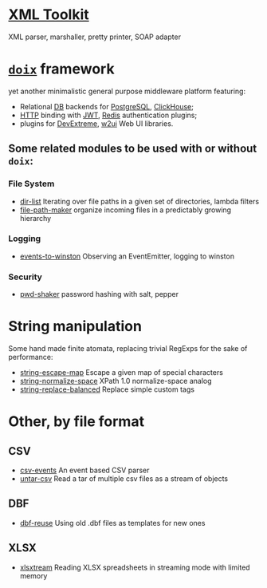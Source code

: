 # [XML Toolkit](https://github.com/do-/node-xml-toolkit)
XML parser, marshaller, pretty printer, SOAP adapter

# [`doix`](https://github.com/do-/node-doix) framework
yet another minimalistic general purpose middleware platform featuring:
* Relational [DB](https://github.com/do-/node-doix-db) backends for [PostgreSQL](https://github.com/do-/node-doix-db-postgresql), [ClickHouse](https://github.com/do-/node-doix-db-clickhouse);
* [HTTP](https://github.com/do-/node-doix-http) binding with [JWT](https://github.com/do-/node-doix-http-cookie-jwt), [Redis](https://github.com/do-/node-doix-http-cookie-redis) authentication plugins;
* plugins for [DevExtreme](https://github.com/do-/node-doix-devextreme), [w2ui](https://github.com/do-/node-doix-w2ui) Web UI libraries.

## Some related modules to be used with or without `doix`:
### File System
* [dir-list](https://github.com/do-/node-dir-list) Iterating over file paths in a given set of directories, lambda filters
* [file-path-maker](https://github.com/do-/node-file-path-maker) organize incoming files in a predictably growing hierarchy

### Logging
* [events-to-winston](https://github.com/do-/node-events-to-winston) Observing an EventEmitter, logging to winston

### Security
* [pwd-shaker](https://github.com/do-/node-pwd-shaker) password hashing with salt, pepper

# String manipulation
Some hand made finite atomata, replacing trivial RegExps for the sake of performance:
* [string-escape-map](https://github.com/do-/node-string-escape-map) Escape a given map of special characters
* [string-normalize-space](https://github.com/do-/node-string-normalize-space) XPath 1.0 normalize-space analog
* [string-replace-balanced](https://github.com/do-/node-string-replace-balanced) Replace simple custom tags

# Other, by file format
## CSV
* [csv-events](https://github.com/do-/node-csv-events) An event based CSV parser
* [untar-csv](https://github.com/do-/node-untar-csv) Read a tar of multiple csv files as a stream of objects

## DBF
* [dbf-reuse](https://github.com/do-/dbf-reuse) Using old .dbf files as templates for new ones

## XLSX
* [xlsxtream](https://github.com/do-/xlsxtream) Reading XLSX spreadsheets in streaming mode with limited memory 

<!--
**do-/do-** is a ✨ _special_ ✨ repository because its `README.md` (this file) appears on your GitHub profile.

Here are some ideas to get you started:

- 🔭 I’m currently working on ...
- 🌱 I’m currently learning ...
- 👯 I’m looking to collaborate on ...
- 🤔 I’m looking for help with ...
- 💬 Ask me about ...
- 📫 How to reach me: ...
- ⚡ Fun fact: ...
-->
